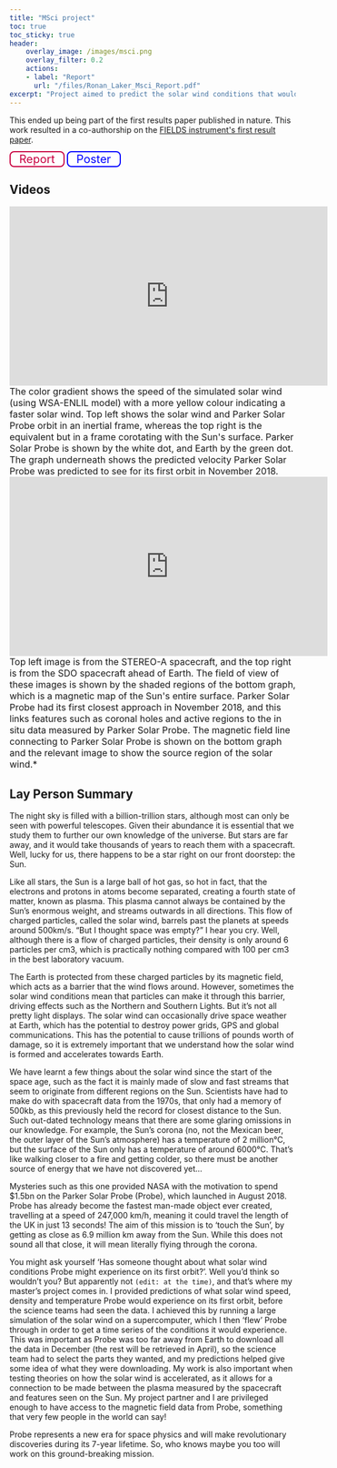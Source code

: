 ```yaml
---
title: "MSci project"
toc: true
toc_sticky: true
header:
    overlay_image: /images/msci.png
    overlay_filter: 0.2
    actions:
    - label: "Report"
      url: "/files/Ronan_Laker_Msci_Report.pdf"
excerpt: "Project aimed to predict the solar wind conditions that would be experienced by Parker Solar Probe on its first encounter with the Sun"
---
```




This ended up being part of the first results paper published in nature. This work resulted in a co-authorship on the [FIELDS instrument's first result paper](https://www.nature.com/articles/s41586-019-1818-7).

<style> 
.custombutton,
.custombutton:visited{
    border-radius: 8px;
    font-size: 20px;
    margin-bottom:5px;
    padding-top:0px;
    padding-bottom:0px;
    padding-left:15px;
    padding-right:15px;
    height: 4em;
    border: 2px solid black;
    color: black;
    text-decoration: none;
    text-align: center;  
}

.custombutton:hover {
    background-color: black;
    color: white;
    text-decoration: none;
}

.buttonpdf,
.buttonpdf:visited {
    background-color: white; 
    color: #c90241; 
    border: 2px solid #c90241;
}

.buttonpdf:hover {
    background-color: #c90241;
    color: white;
}

.buttonposter,
.buttonposter:visited {
    background-color: white; 
    color: blue;
    border: 2px solid  blue;
}

.buttonposter:hover {
    background-color: blue;
    color: white;
}
</style>


<a class="custombutton buttonpdf" href="/files/Ronan_Laker_Msci_Report.pdf" target="_blank" rel="noopener noreferrer" >Report</a> <a class="custombutton buttonposter" href="/files/Ronan_Laker_Tom_Woolley_Poster.pdf" target="_blank" rel="noopener noreferrer" >Poster</a>


## Videos

<iframe width="560" height="315" src="https://www.youtube.com/embed/GgJgghScZCc" frameborder="0" allow="accelerometer; autoplay; clipboard-write; encrypted-media; gyroscope; picture-in-picture" allowfullscreen></iframe>

<span style="font-size:16px;">
    The color gradient shows the speed of the simulated solar wind (using WSA-ENLIL model) with a more yellow colour indicating a faster solar wind. Top left shows the solar wind and Parker Solar Probe orbit in an inertial frame, whereas the top right is the equivalent but in a frame corotating with the Sun's surface. Parker Solar Probe is shown by the white dot, and Earth by the green dot. The graph underneath shows the predicted velocity Parker Solar Probe was predicted to see for its first orbit in November 2018.
</span>

<iframe width="560" height="315" src="https://www.youtube.com/embed/G5ERYXIiIp8" frameborder="0" allow="accelerometer; autoplay; clipboard-write; encrypted-media; gyroscope; picture-in-picture" allowfullscreen></iframe>

<span style="font-size:16px">
    Top left image is from the STEREO-A spacecraft, and the top right is from the SDO spacecraft ahead of Earth. The field of view of these images is shown by the shaded regions of the bottom graph, which is a magnetic map of the Sun's entire surface. Parker Solar Probe had its first closest approach in November 2018, and this links features such as coronal holes and active regions to the in situ data measured by Parker Solar Probe. The magnetic field line connecting to Parker Solar Probe is shown on the bottom graph and the relevant image to show the source region of the solar wind.*
</span>

<a name="summary"></a>
## Lay Person Summary

The night sky is filled with a billion-trillion stars, although most can only be seen with powerful telescopes. Given their abundance it is essential that we study them to further our own knowledge of the universe. But stars are far away, and it would take thousands of years to reach them with a spacecraft. Well, lucky for us, there happens to be a star right on our front doorstep: the Sun.

Like all stars, the Sun is a large ball of hot gas, so hot in fact, that the electrons and protons in atoms become separated, creating a fourth state of matter, known as plasma. This plasma cannot always be contained by the Sun’s enormous weight, and streams outwards in all directions. This flow of charged particles, called the solar wind, barrels past the planets at speeds around 500km/s. “But I thought space was empty?” I hear you cry. Well, although there is a flow of charged particles, their density is only around 6 particles per cm3, which is practically nothing compared with 100 per cm3 in the best laboratory vacuum.

The Earth is protected from these charged particles by its magnetic field, which acts as a barrier that the wind flows around. However, sometimes the solar wind conditions mean that particles can make it through this barrier, driving effects such as the Northern and Southern Lights. But it’s not all pretty light displays. The solar wind can occasionally drive space weather at Earth, which has the potential to destroy power grids, GPS and global communications. This has the potential to cause trillions of pounds worth of damage, so it is extremely important that we understand how the solar wind is formed and accelerates towards Earth.

We have learnt a few things about the solar wind since the start of the space age, such as the fact it is mainly made of slow and fast streams that seem to originate from different regions on the Sun. Scientists have had to make do with spacecraft data from the 1970s, that only had a memory of 500kb, as this previously held the record for closest distance to the Sun. Such out-dated technology means that there are some glaring omissions in our knowledge. For example, the Sun’s corona (no, not the Mexican beer, the outer layer of the Sun’s atmosphere) has a temperature of 2 million°C, but the surface of the Sun only has a temperature of around 6000°C. That’s like walking closer to a fire and getting colder, so there must be another source of energy that we have not discovered yet…

Mysteries such as this one provided NASA with the motivation to spend $1.5bn on the Parker Solar Probe (Probe), which launched in August 2018. Probe has already become the fastest man-made object ever created, travelling at a speed of 247,000 km/h, meaning it could travel the length of the UK in just 13 seconds! The aim of this mission is to ‘touch the Sun’, by getting as close as 6.9 million km away from the Sun. While this does not sound all that close, it will mean literally flying through the corona.

You might ask yourself ‘Has someone thought about what solar wind conditions Probe might experience on its first orbit?’. Well you’d think so wouldn’t you? But apparently not `(edit: at the time)`, and that’s where my master’s project comes in. I provided predictions of what solar wind speed, density and temperature Probe would experience on its first orbit, before the science teams had seen the data. I achieved this by running a large simulation of the solar wind on a supercomputer, which I then ‘flew’ Probe through in order to get a time series of the conditions it would experience. This was important as Probe was too far away from Earth to download all the data in December (the rest will be retrieved in April), so the science team had to select the parts they wanted, and my predictions helped give some idea of what they were downloading. My work is also important when testing theories on how the solar wind is accelerated, as it allows for a connection to be made between the plasma measured by the spacecraft and features seen on the Sun. My project partner and I are privileged enough to have access to the magnetic field data from Probe, something that very few people in the world can say!

Probe represents a new era for space physics and will make revolutionary discoveries during its 7-year lifetime. So, who knows maybe you too will work on this ground-breaking mission.
